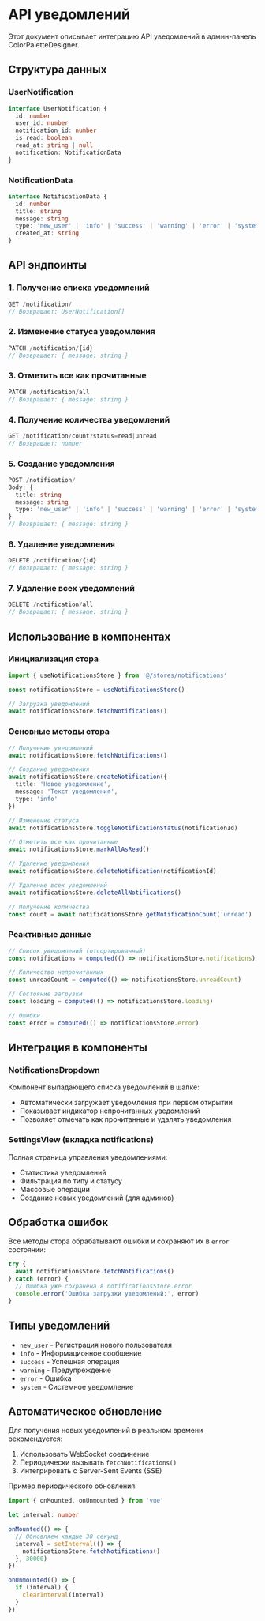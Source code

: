 # API уведомлений

Этот документ описывает интеграцию API уведомлений в админ-панель ColorPaletteDesigner.

## Структура данных

### UserNotification
```typescript
interface UserNotification {
  id: number
  user_id: number
  notification_id: number
  is_read: boolean
  read_at: string | null
  notification: NotificationData
}
```

### NotificationData
```typescript
interface NotificationData {
  id: number
  title: string
  message: string
  type: 'new_user' | 'info' | 'success' | 'warning' | 'error' | 'system'
  created_at: string
}
```

## API эндпоинты

### 1. Получение списка уведомлений
```typescript
GET /notification/
// Возвращает: UserNotification[]
```

### 2. Изменение статуса уведомления
```typescript
PATCH /notification/{id}
// Возвращает: { message: string }
```

### 3. Отметить все как прочитанные
```typescript
PATCH /notification/all
// Возвращает: { message: string }
```

### 4. Получение количества уведомлений
```typescript
GET /notification/count?status=read|unread
// Возвращает: number
```

### 5. Создание уведомления
```typescript
POST /notification/
Body: {
  title: string
  message: string
  type: 'new_user' | 'info' | 'success' | 'warning' | 'error' | 'system'
}
// Возвращает: { message: string }
```

### 6. Удаление уведомления
```typescript
DELETE /notification/{id}
// Возвращает: { message: string }
```

### 7. Удаление всех уведомлений
```typescript
DELETE /notification/all
// Возвращает: { message: string }
```

## Использование в компонентах

### Инициализация стора
```typescript
import { useNotificationsStore } from '@/stores/notifications'

const notificationsStore = useNotificationsStore()

// Загрузка уведомлений
await notificationsStore.fetchNotifications()
```

### Основные методы стора

```typescript
// Получение уведомлений
await notificationsStore.fetchNotifications()

// Создание уведомления
await notificationsStore.createNotification({
  title: 'Новое уведомление',
  message: 'Текст уведомления',
  type: 'info'
})

// Изменение статуса
await notificationsStore.toggleNotificationStatus(notificationId)

// Отметить все как прочитанные
await notificationsStore.markAllAsRead()

// Удаление уведомления
await notificationsStore.deleteNotification(notificationId)

// Удаление всех уведомлений
await notificationsStore.deleteAllNotifications()

// Получение количества
const count = await notificationsStore.getNotificationCount('unread')
```

### Реактивные данные

```typescript
// Список уведомлений (отсортированный)
const notifications = computed(() => notificationsStore.notifications)

// Количество непрочитанных
const unreadCount = computed(() => notificationsStore.unreadCount)

// Состояние загрузки
const loading = computed(() => notificationsStore.loading)

// Ошибки
const error = computed(() => notificationsStore.error)
```

## Интеграция в компоненты

### NotificationsDropdown
Компонент выпадающего списка уведомлений в шапке:
- Автоматически загружает уведомления при первом открытии
- Показывает индикатор непрочитанных уведомлений
- Позволяет отмечать как прочитанные и удалять уведомления

### SettingsView (вкладка notifications)
Полная страница управления уведомлениями:
- Статистика уведомлений
- Фильтрация по типу и статусу
- Массовые операции
- Создание новых уведомлений (для админов)

## Обработка ошибок

Все методы стора обрабатывают ошибки и сохраняют их в `error` состоянии:

```typescript
try {
  await notificationsStore.fetchNotifications()
} catch (error) {
  // Ошибка уже сохранена в notificationsStore.error
  console.error('Ошибка загрузки уведомлений:', error)
}
```

## Типы уведомлений

- `new_user` - Регистрация нового пользователя
- `info` - Информационное сообщение
- `success` - Успешная операция
- `warning` - Предупреждение
- `error` - Ошибка
- `system` - Системное уведомление

## Автоматическое обновление

Для получения новых уведомлений в реальном времени рекомендуется:

1. Использовать WebSocket соединение
2. Периодически вызывать `fetchNotifications()`
3. Интегрировать с Server-Sent Events (SSE)

Пример периодического обновления:
```typescript
import { onMounted, onUnmounted } from 'vue'

let interval: number

onMounted(() => {
  // Обновляем каждые 30 секунд
  interval = setInterval(() => {
    notificationsStore.fetchNotifications()
  }, 30000)
})

onUnmounted(() => {
  if (interval) {
    clearInterval(interval)
  }
})
``` 